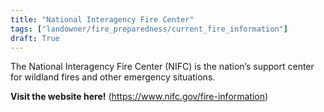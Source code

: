 ```yaml
---
title: "National Interagency Fire Center"
tags: ["landowner/fire_preparedness/current_fire_information"]
draft: True
---
```


The National Interagency Fire Center (NIFC) is the nation’s support center for wildland fires and other emergency situations. 


**Visit the website here!** (https://www.nifc.gov/fire-information)

